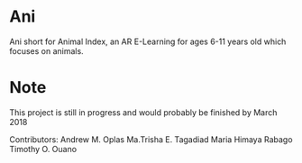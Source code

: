 # Ani
Ani short for Animal Index, an AR E-Learning for ages 6-11 years old which focuses on animals.

# Note
This project is still in progress and would probably be finished by March 2018

Contributors:
Andrew M. Oplas
Ma.Trisha E. Tagadiad
Maria Himaya Rabago
Timothy O. Ouano

